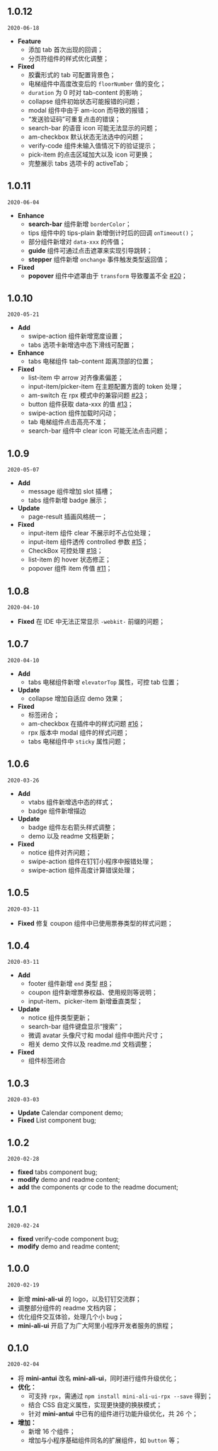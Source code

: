 ## 1.0.12
`2020-06-18`
* **Feature**
  * 添加 tab 首次出现的回调；
  * 分页符组件的样式优化调整；
* **Fixed**
  * 胶囊形式的 tab 可配置背景色；
  * 电梯组件中高度改变后的 `floorNumber` 值的变化；
  * `duration` 为 0 时对 tab-content 的影响；
  * collapse 组件初始状态可能报错的问题；
  * modal 组件中由于 am-icon 而导致的报错；
  * “发送验证码”可重复点击的错误；
  * search-bar 的语音 icon 可能无法显示的问题；
  * am-checkbox 默认状态无法选中的问题；
  * verify-code 组件未输入值情况下的验证提示；
  * pick-item 的点击区域加大以及 icon 可更换；
  * 完整展示 tabs 选项卡的 activeTab；

## 1.0.11
`2020-06-04`
* **Enhance**
  * **search-bar** 组件新增 `borderColor`；
  * tips 组件中的 tips-plain 新增倒计时后的回调 `onTimeout()`；
  * 部分组件新增对 `data-xxx` 的传值；
  * **guide** 组件可通过点击遮罩来实现引导跳转；
  * **stepper** 组件新增 `onchange` 事件触发类型返回值；
* **Fixed**
  * **popover** 组件中遮罩由于 `transform` 导致覆盖不全 [#20](https://github.com/Alibaba-mp/mini-ali-ui/issues/20)；

## 1.0.10
`2020-05-21`
* **Add**
  * swipe-action 组件新增宽度设置；
  * tabs 选项卡新增选中态下滑线可配置；
* **Enhance**
  * tabs 电梯组件 tab-content 距离顶部的位置；
* **Fixed**
  * list-item 中 arrow 对齐像素偏差；
  * input-item/picker-item 在主题配置方面的 token 处理；
  * am-switch 在 rpx 模式中的兼容问题 [#23](https://github.com/Alibaba-mp/mini-ali-ui/issues/23)；
  * button 组件获取 data-xxx 的值 [#13](https://github.com/Alibaba-mp/mini-ali-ui/issues/13)；
  * swipe-action 组件加载时闪动；
  * tab 电梯组件点击高亮不准；
  * search-bar 组件中 clear icon 可能无法点击问题；

## 1.0.9
`2020-05-07`
* **Add**
  * message 组件增加 slot 插槽；
  * tabs 组件新增 badge 展示；
* **Update**
  * page-result 插画风格统一；
* **Fixed**
  * input-item 组件 clear 不展示时不占位处理；
  * input-item 组件透传 controlled 参数 [#15](https://github.com/Alibaba-mp/mini-ali-ui/issues/15)；
  * CheckBox 可控处理 [#18](https://github.com/Alibaba-mp/mini-ali-ui/pull/18)；
  * list-item 的 hover 状态修正；
  * popover 组件 item 传值 [#11](https://github.com/Alibaba-mp/mini-ali-ui/issues/11)；

## 1.0.8
`2020-04-10`
* **Fixed** 在 IDE 中无法正常显示 `-webkit-` 前缀的问题；

## 1.0.7
`2020-04-10`
* **Add**
  * tabs 电梯组件新增 `elevatorTop` 属性，可控 tab 位置；
* **Update**
  * collapse 增加自适应 demo 效果；
* **Fixed**
  * 标签闭合；
  * am-checkbox 在插件中的样式问题 [#16](https://github.com/Alibaba-mp/mini-ali-ui/pull/16)；
  * rpx 版本中 modal 组件的样式问题；
  * tabs 电梯组件中 `sticky` 属性问题；

## 1.0.6
`2020-03-26`
* **Add**
  * vtabs 组件新增选中态的样式；
  * badge 组件新增描边
* **Update**
  * badge 组件左右箭头样式调整；
  * demo 以及 readme 文档更新；
* **Fixed**
  * notice 组件对齐问题；
  * swipe-action 组件在钉钉小程序中报错处理；
  * swipe-action 组件高度计算错误处理；

## 1.0.5
`2020-03-11`
* **Fixed** 修复 coupon 组件中已使用票券类型的样式问题；

## 1.0.4
`2020-03-11`
* **Add**
  * footer 组件新增 `end` 类型 [#8](https://github.com/Alibaba-mp/mini-ali-ui/issues/8)；
  * coupon 组件新增票券权益、使用规则等说明；
  * input-item、picker-item 新增垂直类型；
* **Update**
  * notice 组件类型更新；
  * search-bar 组件键盘显示“搜索”；
  * 微调 avatar 头像尺寸和 modal 组件中图片尺寸；
  * 相关 demo 文件以及 readme.md 文档调整；
* **Fixed**
  * 组件标签闭合

## 1.0.3
`2020-03-03`
* **Update** Calendar component demo;
* **Fixed** List component bug;

## 1.0.2
`2020-02-28`
* **fixed** tabs component bug;
* **modify** demo and readme content;
* **add** the components qr code to the readme document;

## 1.0.1
`2020-02-24`
* **fixed** verify-code component bug;
* **modify** demo and readme content;

## 1.0.0
`2020-02-19`
* 新增 **mini-ali-ui** 的 logo，以及钉钉交流群；
* 调整部分组件的 readme 文档内容；
* 优化组件交互体验，处理几个小 bug；
* **mini-ali-ui** 开启了为广大阿里小程序开发者服务的旅程；

## 0.1.0
`2020-02-04`
* 将 **mini-antui** 改名 **mini-ali-ui**，同时进行组件升级优化；
* **优化：**
  * 可支持 `rpx`，需通过 `npm install mini-ali-ui-rpx --save` 得到；
  * 结合 CSS 自定义属性，实现更快捷的换肤模式；
  * 针对 **mini-antui** 中已有的组件进行功能升级优化，共 26 个；
* **增加：**
  * 新增 16 个组件；
  * 增加与小程序基础组件同名的扩展组件，如 `button` 等；

